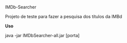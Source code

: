 IMDb-Searcher

Projeto de teste para fazer a pesquisa dos títulos da IMBd

<b>Uso</b>

java -jar IMDbSearcher-all.jar [porta]

